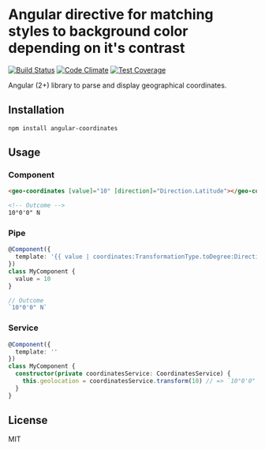 # Angular directive for matching styles to background color depending on it's contrast
[![Build Status](https://travis-ci.org/mateuszkocz/angular-coordinates.svg?branch=master)](https://travis-ci.org/mateuszkocz/angular-coordinates)
[![Code Climate](https://codeclimate.com/github/mateuszkocz/angular-coordinates/badges/gpa.svg)](https://codeclimate.com/github/mateuszkocz/angular-coordinates)
[![Test Coverage](https://codeclimate.com/github/mateuszkocz/angular-coordinates/badges/coverage.svg)](https://codeclimate.com/github/mateuszkocz/angular-coordinates/coverage)

Angular (2+) library to parse and display geographical coordinates.

## Installation

```
npm install angular-coordinates
```

## Usage
### Component
```html
<geo-coordinates [value]="10" [direction]="Direction.Latitude"></geo-coordinates>

<!-- Outcome -->
10°0'0" N
```

### Pipe
```ts
@Component({
  template: '{{ value | coordinates:TransformationType.toDegree:Direction.Latitude }}'
})
class MyComponent {
  value = 10
}

// Outcome
`10°0'0" N`
```

### Service
```ts
@Component({
  template: ''
})
class MyComponent {
  constructor(private coordinatesService: CoordinatesService) {
    this.geolocation = coordinatesService.transform(10) // => `10°0'0"`
  }
}
```

## License
MIT
